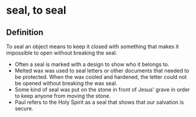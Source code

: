 # seal, to seal

## Definition

To seal an object means to keep it closed with something that makes it impossible to open without breaking the seal.

* Often a seal is marked with a design to show who it belongs to.
* Melted wax was used to seal letters or other documents that needed to be protected. When the wax cooled and hardened, the letter could not be opened without breaking the wax seal.
* Some kind of seal was put on the stone in front of Jesus' grave in order to keep anyone from moving the stone.
* Paul refers to the Holy Spirit as a seal that shows that our salvation is secure.